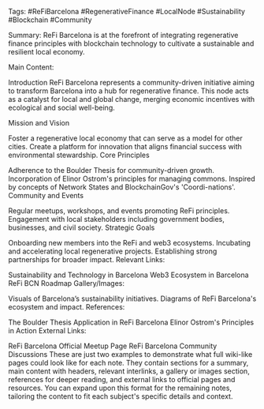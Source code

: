 Tags: #ReFiBarcelona #RegenerativeFinance #LocalNode #Sustainability #Blockchain #Community








Summary:
ReFi Barcelona is at the forefront of integrating regenerative finance principles with blockchain technology to cultivate a sustainable and resilient local economy.

Main Content:

Introduction
ReFi Barcelona represents a community-driven initiative aiming to transform Barcelona into a hub for regenerative finance. This node acts as a catalyst for local and global change, merging economic incentives with ecological and social well-being.

Mission and Vision

Foster a regenerative local economy that can serve as a model for other cities.
Create a platform for innovation that aligns financial success with environmental stewardship.
Core Principles

Adherence to the Boulder Thesis for community-driven growth.
Incorporation of Elinor Ostrom's principles for managing commons.
Inspired by concepts of Network States and BlockchainGov's 'Coordi-nations'.
Community and Events

Regular meetups, workshops, and events promoting ReFi principles.
Engagement with local stakeholders including government bodies, businesses, and civil society.
Strategic Goals

Onboarding new members into the ReFi and web3 ecosystems.
Incubating and accelerating local regenerative projects.
Establishing strong partnerships for broader impact.
Relevant Links:

Sustainability and Technology in Barcelona
Web3 Ecosystem in Barcelona
ReFi BCN Roadmap
Gallery/Images:

Visuals of Barcelona’s sustainability initiatives.
Diagrams of ReFi Barcelona's ecosystem and impact.
References:

The Boulder Thesis Application in ReFi Barcelona
Elinor Ostrom's Principles in Action
External Links:

ReFi Barcelona Official Meetup Page
ReFi Barcelona Community Discussions
These are just two examples to demonstrate what full wiki-like pages could look like for each note. They contain sections for a summary, main content with headers, relevant interlinks, a gallery or images section, references for deeper reading, and external links to official pages and resources. You can expand upon this format for the remaining notes, tailoring the content to fit each subject's specific details and context.
